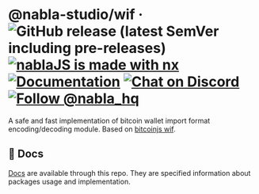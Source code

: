 **@nabla-studio/wif**
&middot;
![GitHub release (latest SemVer including pre-releases)](https://img.shields.io/github/v/release/nabla-studio/nablajs?include_prereleases)
[![nablaJS is made with nx](https://img.shields.io/badge/Made%20with-nx-blue)](https://github.com/nrwl/nx)
[![Documentation](https://img.shields.io/badge/documentation-yes-brightgreen.svg)](https://github.com/nabla-studio/nablajs/tree/main/docs)
[![Chat on Discord](https://img.shields.io/badge/chat-on%20discord-orange)](https://discord.gg/WzXYRd3AwH)
[![Follow @nabla_hq](https://img.shields.io/twitter/follow/nabla_hq.svg?label=Follow%20@nabla_hq)](https://twitter.com/intent/follow?screen_name=nabla_hq)
=====

A safe and fast implementation of bitcoin wallet import format encoding/decoding module. Based on [bitcoinjs wif](https://github.com/bitcoinjs/wif).

## 📖 Docs

[Docs](/docs/wif/index.md) are available through this repo. They are specified information about packages usage and implementation.
